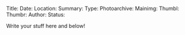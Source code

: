 Title:
Date:
Location:
Summary:
Type:
Photoarchive:
Mainimg:
Thumbl:
Thumbr:
Author:
Status:

Write your stuff here and below!

<!---
delete this before posting because it will appear as a html comment

METADATA:

Title: Title of the trip, i.e Wales III or Yorkshire IV or France

Date: Date in YYYY-MM-DD format

Location: Location of trip i.e Yorkshire, Wales, or France. This sets the folder the article is sorted into mostly. Put "index" for anouncenement type things.

Summary: The short blurb that will appear on the main page

Type: Usually either 'trip' or 'tour' depending on the trip report type. stickyindex for the main calender item on the index page or index for announcements.

Photoarchive: Delete for no photo archive, leave blank for autogenerated location (will not work for NZ subsite), or type a custom path for the archive (../photo_archive/newzealand/YYYY-MM-DD%20-%20Placename). You will have to make this folder and populate it yourself.

Mainimg: filename including extension of image in photoarchive folder to display in the article, leave blank for no image.

Thumbl: filename including extension of image in photoarchive folder to display as the left thumbnail on the main index page

Thumbr: same but the right thumbnail

Author: The authors of the article, seperated by commas e.g. "Stores Gnomes, Stores Mice"

Status: Set this to "draft" if you don't want it to appear on the site yet or delete entirely if you do

OTHER STUFF:

There is a plugin active to allow easy inline posting of images. Similar to the way links work in standard markdown:
{"Caption Goes Here Or Not" left}("filename.jpg")
Within the curly braces on the left there is a caption in quotes, this is optional. There is also an alignment (left) on the right which can be left/right/center. In the round braces on the right is the url in quotes of the image. This will link to photos in the specified photoarchive (i.e just use the filename!).
If you want to link to images outside of the photoarchive then put an exclamation mark after the first curly brace:
{!"Caption Goes Here Or Not" left}("www.external.com/image.jpg")

delete this before posting because it will appear as a html comment
--->
